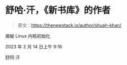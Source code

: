 # 舒哈·汗，《新书库》的作者

> 原文：<https://thenewstack.io/author/shuah-khan/>

揭秘 Linux 内核初始化

2023 年 2 月 14 日上午 9:16

舒阿·汗